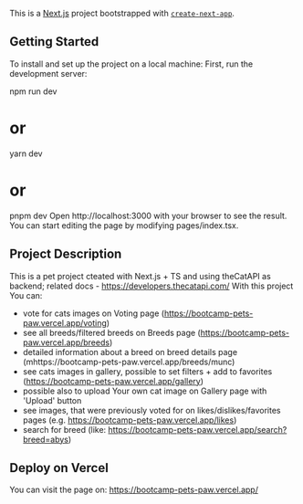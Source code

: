 This is a [Next.js](https://nextjs.org/) project bootstrapped with [`create-next-app`](https://github.com/vercel/next.js/tree/canary/packages/create-next-app).

## Getting Started

To install and set up the project on a local machine:
First, run the development server:

npm run dev
# or
yarn dev
# or
pnpm dev
Open http://localhost:3000 with your browser to see the result.
You can start editing the page by modifying pages/index.tsx.

## Project Description

This is a pet project cteated with Next.js + TS and using theCatAPI as backend; related docs - https://developers.thecatapi.com/
With this project You can:
- vote for cats images on Voting page  (https://bootcamp-pets-paw.vercel.app/voting)
- see all breeds/filtered breeds on Breeds page (https://bootcamp-pets-paw.vercel.app/breeds)
- detailed information about a breed on breed details page (mhttps://bootcamp-pets-paw.vercel.app/breeds/munc)
- see cats images in gallery, possible to set filters + add to favorites (https://bootcamp-pets-paw.vercel.app/gallery)
- possible also to upload Your own cat image on Gallery page with 'Upload' button
- see images, that were previously voted for on likes/dislikes/favorites pages (e.g. https://bootcamp-pets-paw.vercel.app/likes)
- search for breed  (like: https://bootcamp-pets-paw.vercel.app/search?breed=abys)

## Deploy on Vercel

You can visit the page on:
https://bootcamp-pets-paw.vercel.app/